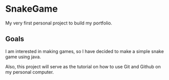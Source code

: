 # SnakeGame
My very first personal project to build my portfolio.
## Goals
I am interested in making games, so I have decided to make a simple snake game using java.

Also, this project will serve as the tutorial on how to use Git and Github on my personal computer. 